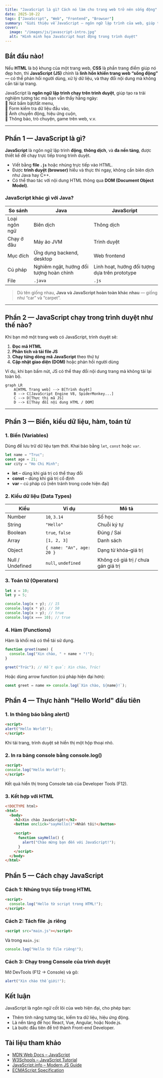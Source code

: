 ```yaml
---
title: "JavaScript là gì? Cách nó làm cho trang web trở nên sống động"
date: 2025-10-22
tags: ["JavaScript", "Web", "Frontend", "Browser"]
summary: "Giới thiệu về JavaScript – ngôn ngữ lập trình của web, giúp trang web trở nên tương tác và động hơn. Tìm hiểu biến, kiểu dữ liệu, hàm và cách JS hoạt động trong trình duyệt."
cover:
  image: "/images/js/javascript-intro.jpg"
  alt: "Hình minh họa JavaScript hoạt động trong trình duyệt"
---
```


## Bắt đầu nào!

Nếu **HTML** là bộ khung của một trang web, **CSS** là phần trang điểm giúp nó đẹp hơn, thì **JavaScript (JS)** chính là **linh hồn khiến trang web “sống động”** — có thể phản hồi người dùng, xử lý dữ liệu, và thay đổi nội dung mà không cần tải lại trang.

JavaScript là **ngôn ngữ lập trình chạy trên trình duyệt**, giúp tạo ra trải nghiệm tương tác mà bạn vẫn thấy hằng ngày:  
🔹 Nút bấm bật/tắt menu,  
🔹 Form kiểm tra dữ liệu đầu vào,  
🔹 Ảnh chuyển động, hiệu ứng cuộn,  
🔹 Thông báo, trò chuyện, game trên web, v.v.

---

## Phần 1 — JavaScript là gì?

**JavaScript** là ngôn ngữ lập trình **động**, **thông dịch**, và **đa nền tảng**, được thiết kế để chạy trực tiếp trong trình duyệt.

- Viết bằng **file `.js`** hoặc nhúng trực tiếp vào HTML.  
- Được **trình duyệt (browser)** hiểu và thực thi ngay, không cần biên dịch như Java hay C++.  
- Có thể thao tác với nội dung HTML thông qua **DOM (Document Object Model)**.

###  JavaScript khác gì với Java?

| So sánh       | Java                                    | JavaScript                                    |
| ------------- | --------------------------------------- | --------------------------------------------- |
| Loại ngôn ngữ | Biên dịch                               | Thông dịch                                    |
| Chạy ở đâu    | Máy ảo JVM                              | Trình duyệt                                   |
| Mục đích      | Ứng dụng backend, desktop               | Web frontend                                  |
| Cú pháp       | Nghiêm ngặt, hướng đối tượng hoàn chỉnh | Linh hoạt, hướng đối tượng dựa trên prototype |
| File          | `.java`                                 | `.js`                                         |

>  Dù tên giống nhau, **Java và JavaScript hoàn toàn khác nhau** — giống như “car” và “carpet”.

---

## Phần 2 — JavaScript chạy trong trình duyệt như thế nào?

Khi bạn mở một trang web có JavaScript, trình duyệt sẽ:

1. **Đọc mã HTML**  
2. **Phân tích và tải file JS**  
3. **Chạy từng dòng mã JavaScript** theo thứ tự  
4. **Cập nhật giao diện (DOM)** hoặc phản hồi người dùng

Ví dụ, khi bạn bấm nút, JS có thể thay đổi nội dung trang mà không tải lại toàn bộ.

```mermaid
graph LR
    A[HTML Trang web] --> B[Trình duyệt]
    B --> C[JavaScript Engine V8, SpiderMonkey...]
    C --> D[Thực thi mã JS]
    D --> E[Thay đổi nội dung HTML / DOM]
```
---

## Phần 3 — Biến, kiểu dữ liệu, hàm, toán tử

### 1. Biến (Variables)

Dùng để lưu trữ dữ liệu tạm thời. Khai báo bằng `let`, `const` hoặc `var`.

```javascript
let name = "Truc";
const age = 21;
var city = "Ho Chi Minh";
```

- **let** – dùng khi giá trị có thể thay đổi
- **const** – dùng khi giá trị cố định
- **var** – cú pháp cũ (nên tránh trong code hiện đại)

### 2. Kiểu dữ liệu (Data Types)

| Kiểu             | Ví dụ                     | Mô tả                               |
| ---------------- | ------------------------- | ----------------------------------- |
| Number           | `10`, `3.14`              | Số học                              |
| String           | `"Hello"`                 | Chuỗi ký tự                         |
| Boolean          | `true`, `false`           | Đúng / Sai                          |
| Array            | `[1, 2, 3]`               | Danh sách                           |
| Object           | `{ name: "An", age: 20 }` | Dạng từ khóa–giá trị                |
| Null / Undefined | `null`, `undefined`       | Không có giá trị / chưa gán giá trị |

### 3. Toán tử (Operators)

```javascript
let x = 10;
let y = 5;

console.log(x + y); // 15
console.log(x * y); // 50
console.log(x > y); // true
console.log(x === 10); // true
```

### 4. Hàm (Functions)

Hàm là khối mã có thể tái sử dụng.

```javascript
function greet(name) {
  console.log("Xin chào, " + name + "!");
}

greet("Trúc"); // Kết quả: Xin chào, Trúc!
```

Hoặc dùng arrow function (cú pháp hiện đại hơn):

```javascript
const greet = name => console.log(`Xin chào, ${name}!`);
```

## Phần 4 — Thực hành "Hello World" đầu tiên

### 1. In thông báo bằng alert()

```html
<script>
alert("Hello World!");
</script>
```

Khi tải trang, trình duyệt sẽ hiển thị một hộp thoại nhỏ.

### 2. In ra bảng console bằng console.log()

```html
<script>
console.log("Hello World!");
</script>
```

Kết quả hiển thị trong Console tab của Developer Tools (F12).

### 3. Kết hợp với HTML

```html
<!DOCTYPE html>
<html>
  <body>
    <h2>Xin chào JavaScript!</h2>
    <button onclick="sayHello()">Nhấn tôi!</button>
    
    <script>
      function sayHello() {
        alert("Chào mừng bạn đến với JavaScript!");
      }
    </script>
  </body>
</html>
```

## Phần 5 — Cách chạy JavaScript

### Cách 1: Nhúng trực tiếp trong HTML

```html
<script>
  console.log("Hello từ script trong HTML!");
</script>
```

### Cách 2: Tách file .js riêng

```html
<script src="main.js"></script>
```

Và trong `main.js`:

```javascript
console.log("Hello từ file riêng!");
```

### Cách 3: Chạy trong Console của trình duyệt

Mở DevTools (F12 → Console) và gõ:

```javascript
alert("Xin chào thế giới!");
```

## Kết luận

JavaScript là ngôn ngữ cốt lõi của web hiện đại, cho phép bạn:

- Thêm tính năng tương tác, kiểm tra dữ liệu, hiệu ứng động.
- Là nền tảng để học React, Vue, Angular, hoặc Node.js.
- Là bước đầu tiên để trở thành Front-end Developer.

## Tài liệu tham khảo

- [MDN Web Docs – JavaScript](https://developer.mozilla.org/en-US/docs/Web/JavaScript)
- [W3Schools – JavaScript Tutorial](https://www.w3schools.com/js/)
- [JavaScript.info – Modern JS Guide](https://javascript.info/)
- [ECMAScript Specification](https://tc39.es/ecma262/)

